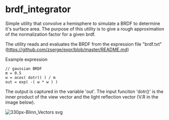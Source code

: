 # brdf_integrator
Simple utility that convolve a hemisphere to simulate a BRDF to determine it's surface area. The purpose of this utility is to give a rough approximation of the normalization factor for a given brdf.

The utility reads and evaluates the BRDF from the expression file "brdf.txt" (https://github.com/zserge/expr/blob/master/README.md)

Example expression
```
// gaussian BRDF
m = 0.5
w = acos( dotr() ) / m
out = exp( -( w * w ) )
```

The output is captured in the variable 'out'. The input funciton 'dotr()' is the inner product of the view vector and the light reflection vector (V.R in the image below). 

![330px-Blinn_Vectors svg](https://user-images.githubusercontent.com/7139511/222979465-04a40731-bfe6-42a4-8e0d-8548092a22c3.png)
